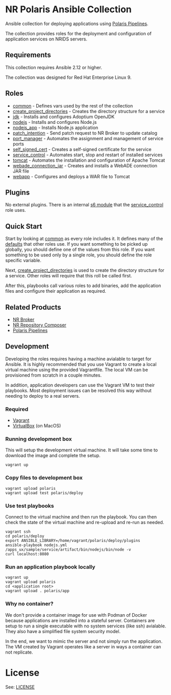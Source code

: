 # NR Polaris Ansible Collection

Ansible collection for deploying applications using [Polaris Pipelines](https://github.com/bcgov-nr/polaris-pipelines).

The collection provides roles for the deployment and configuration of application services on NRIDS servers.

## Requirements

This collection requires Ansible 2.12 or higher.

The collection was designed for Red Hat Enterprise Linux 9.

## Roles

- [common](polaris/deploy/roles/common/README.md) - Defines vars used by the rest of the collection
- [create_project_directories](polaris/deploy/roles/create_project_directories/README.md) - Creates the directory structure for a service
- [jdk](polaris/deploy/roles/jdk/README.md) - Installs and configures Adoptium OpenJDK
- [nodejs](polaris/deploy/roles/nodejs/README.md) - Installs and configures Node.js
- [nodejs_app](polaris/deploy/roles/nodejs_app/README.md) - Installs Node.js application
- [patch_intention](polaris/deploy/roles/patch_intention/README.md) - Send patch request to NR Broker to update catalog
- [port_manager](polaris/deploy/roles/port_manager/README.md) - Automates the assignment and management of service ports
- [self_signed_cert](polaris/deploy/roles/self_signed_cert/README.md) - Creates a self-signed certificate for the service
- [service_control](polaris/deploy/roles/service_control/README.md) - Automates start, stop and restart of installed services
- [tomcat](polaris/deploy/roles/tomcat/README.md) - Automates the installation and configuration of Apache Tomcat
- [webade_connection_jar](polaris/deploy/roles/webade_connection_jar/README.md) - Creates and installs a WebADE connection JAR file
- [webapp](polaris/deploy/roles/webapp/README.md) - Configures and deploys a WAR file to Tomcat

## Plugins

No external plugins. There is an internal [s6 module](polaris/deploy/plugins/modules/s6_service.py) that the [service_control](polaris/deploy/roles/service_control/README.md) role uses.

## Quick Start

Start by looking at [common](polaris/deploy/roles/common/README.md) as every role includes it. It defines many of the [defaults](polaris/deploy/roles/common/defaults/main.yml) that other roles use. If you want something to be picked up globally, you should define one of the values from this role. If you want something to be used only by a single role, you should define the role specific variable.

Next, [create_project_directories](polaris/deploy/roles/create_project_directories/README.md) is used to create the directory structure for a service. Other roles will require that this roll be called first.

After this, playbooks call various roles to add binaries, add the application files and configure their application as required.

## Related Products

* [NR Broker](https://github.com/bcgov/nr-broker)
* [NR Repository Composer](https://github.com/bcgov/nr-repository-composer)
* [Polaris Pipelines](https://github.com/bcgov-nr/polaris-pipelines)

## Development

Developing the roles requires having a machine avialable to target for Ansible. It is highly recommended that you use Vagrant to create a local virtual machine using the provided Vagrantfile. The local VM can be provisioned from scratch in a couple minutes.

In addition, application developers can use the Vagrant VM to test their playbooks. Most deployment issues can be resolved this way without needing to deploy to a real servers.

### Required

* [Vagrant](https://developer.hashicorp.com/vagrant)
* [VirtualBox](https://www.virtualbox.org) (on MacOS)

### Running development box

This will setup the development virtual machine. It will take some time to download the image and complete the setup.

```
vagrant up
```

### Copy files to development box

```
vagrant upload polaris
vagrant upload test polaris/deploy
```

### Use test playbooks

Connect to the virtual machine and then run the playbook. You can then check the state of the virtual machine and re-upload and re-run as needed.

```
vagrant ssh
cd polaris/deploy
export ANSIBLE_LIBRARY=/home/vagrant/polaris/deploy/plugins
ansible-playbook nodejs.yml
/apps_ux/sample/service/artifact/bin/nodejs/bin/node -v
curl localhost:8080
```

### Run an application playbook locally

```
vagrant up
vagrant upload polaris
cd <application root>
vagrant upload . polaris/app
```



### Why no container?

We don't provide a container image for use with Podman of Docker because applications are installed into a stateful server. Containers are setup to run a single executable with no system services (like ssh) avialable. They also have a simplified file system security model.

In the end, we want to mimic the server and not simply run the application. The VM created by Vagrant operates like a server in ways a container can not replicate.

# License

See: [LICENSE](./LICENSE)
